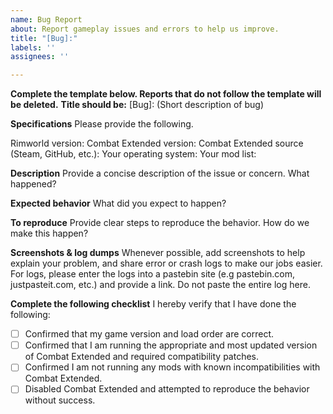 ```yaml
---
name: Bug Report
about: Report gameplay issues and errors to help us improve.
title: "[Bug]:"
labels: ''
assignees: ''

---
```


**Complete the template below. Reports that do not follow the template will be deleted.**
**Title should be:** [Bug]: (Short description of bug)

**Specifications**
Please provide the following.

Rimworld version:
Combat Extended version:
Combat Extended source (Steam, GitHub, etc.):
Your operating system:
Your mod list:

**Description**
Provide a concise description of the issue or concern. What happened?

**Expected behavior**
What did you expect to happen?

**To reproduce**
Provide clear steps to reproduce the behavior. How do we make this happen?

**Screenshots & log dumps**
Whenever possible, add screenshots to help explain your problem, and share error or crash logs to make our jobs easier. For logs, please enter the logs into a pastebin site (e.g pastebin.com, justpasteit.com, etc.) 
and provide a link. Do not paste the entire log here. 

**Complete the following checklist**
I hereby verify that I have done the following:
- [ ] Confirmed that my game version and load order are correct.
- [ ] Confirmed that I am running the appropriate and most updated version of Combat Extended and required compatibility patches.
- [ ] Confirmed I am not running any mods with known incompatibilities with Combat Extended.
- [ ] Disabled Combat Extended and attempted to reproduce the behavior without success.
